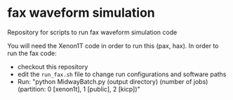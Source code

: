 # fax waveform simulation
Repository for scripts to run fax waveform simulation code

You will need the Xenon1T code in order to run this (pax, hax).
In order to run the fax code:
- checkout this repository
- edit the `run_fax.sh` file to change run configurations and software paths
- Run: "python MidwayBatch.py (output directory) (number of jobs) (partition: 0 [xenon1t], 1 [public], 2 [kicp])"
